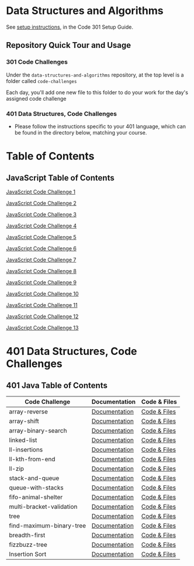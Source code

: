 # Data Structures and Algorithms

See [setup instructions](https://codefellows.github.io/setup-guide/code-301/3-code-challenges), in the Code 301 Setup Guide.

## Repository Quick Tour and Usage

### 301 Code Challenges

Under the `data-structures-and-algorithms` repository, at the top level is a folder called `code-challenges`

Each day, you'll add one new file to this folder to do your work for the day's assigned code challenge

### 401 Data Structures, Code Challenges

- Please follow the instructions specific to your 401 language, which can be found in the directory below, matching your course.


# Table of Contents

## JavaScript Table of Contents

[JavaScript Code Challenge 1](https://github.com/alkhateeb49/data-structures-and-algorithms/blob/main/code-challenges/challenges-01.test.js)

[JavaScript Code Challenge 2](https://github.com/alkhateeb49/data-structures-and-algorithms/blob/main/code-challenges/challenges-02.test.js)

[JavaScript Code Challenge 3](https://github.com/alkhateeb49/data-structures-and-algorithms/blob/main/code-challenges/challenges-03.test.js)

[JavaScript Code Challenge 4](https://github.com/alkhateeb49/data-structures-and-algorithms/blob/main/code-challenges/challenges-04.test.js)

[JavaScript Code Challenge 5](https://github.com/alkhateeb49/data-structures-and-algorithms/blob/main/code-challenges/challenges-05.test.js)

[JavaScript Code Challenge 6](https://github.com/alkhateeb49/data-structures-and-algorithms/blob/main/code-challenges/challenges-06.test.js)

[JavaScript Code Challenge 7](https://github.com/alkhateeb49/data-structures-and-algorithms/blob/main/code-challenges/challenges-07.test.js)

[JavaScript Code Challenge 8](https://github.com/alkhateeb49/data-structures-and-algorithms/blob/main/code-challenges/challenges-08.test.js)

[JavaScript Code Challenge 9](https://github.com/alkhateeb49/data-structures-and-algorithms/blob/main/code-challenges/challenges-09.test.js)

[JavaScript Code Challenge 10](https://github.com/alkhateeb49/data-structures-and-algorithms/blob/main/code-challenges/challenges-10.test.js)

[JavaScript Code Challenge 11](https://github.com/alkhateeb49/data-structures-and-algorithms/blob/main/code-challenges/challenges-11.test.js)

[JavaScript Code Challenge 12](https://github.com/alkhateeb49/data-structures-and-algorithms/blob/main/code-challenges/challenges-12.test.js)

[JavaScript Code Challenge 13](https://github.com/alkhateeb49/data-structures-and-algorithms/blob/main/code-challenges/challenges-13.test.js)
# 401 Data Structures, Code Challenges

## 401 Java Table of Contents
|Code Challenge|Documentation|Code & Files|
|-|-|-|
|array-reverse|[Documentation](challenges/README.md#challenge-summary-array-reverse)|[Code & Files](challenges/main/ArrayReverse.java)|
|array-shift|[Documentation](challenges/README.md#challenge-summary-array-shift)|[Code & Files](challenges/main/ArrayShift.java)|
|array-binary-search|[Documentation](challenges/README.md#challenge-summary-array-binary-search)|[Code & Files](challenges/main/BinarySearch.java)|
|linked-list|[Documentation](Data-Structures/README.md#singly-linked-list)|[Code & Files](Data-Structures/linkedList)|
|ll-insertions|[Documentation](Data-Structures/README.md#insertions)|[Code & Files](Data-Structures/linkedList)|
|ll-kth-from-end|[Documentation](Data-Structures/README.md#kth-from-end)|[Code & Files](Data-Structures/linkedList)|
|ll-zip|[Documentation](Data-Structures/README.md#zip)|[Code & Files](Data-Structures/linkedList)|
|stack-and-queue|[Documentation](Data-Structures/README.md#stacks-and-queues)|[Code & Files](Data-Structures/stacksandqueues)|
|queue-with-stacks|[Documentation](Data-Structures/README.md)|[Code & Files](Data-Structures/stacksandqueues)|
|fifo-animal-shelter|[Documentation](Data-Structures/README.md)|[Code & Files](Data-Structures/utilities)|
|multi-bracket-validation|[Documentation](Data-Structures/README.md)|[Code & Files](Data-Structures/utilities)|
|tree|[Documentation](Data-Structures/README.md)|[Code & Files](Data-Structures/tree)|
|find-maximum-binary-tree|[Documentation](Data-Structures/README.md)|[Code & Files](Data-Structures/tree)|
|breadth-first|[Documentation](Data-Structures/README.md)|[Code & Files](Data-Structures/tree)|
|fizzbuzz-tree|[Documentation](Data-Structures/README.md)|[Code & Files](Data-Structures/StringTree)|
|Insertion Sort|[Documentation](Data-Structures/README.md#insertion-sort)|[Code & Files](Data-Structures/insertionSort)|
